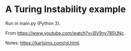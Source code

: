 # A Turing Instability example 

 Run in main.py (Python 3).
 
 From https://www.youtube.com/watch?v=BV9ny785UNc.
 
 Notes: https://karlsims.com/rd.html.
